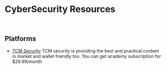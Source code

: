 # CyberSecurity Resources

<br>

## Platforms
+ [TCM Security](academy.tcm-sec.com)
  TCM security is providing the best and practical content in market and wallet friendly too. You can get academy subscription for $29.99/month

